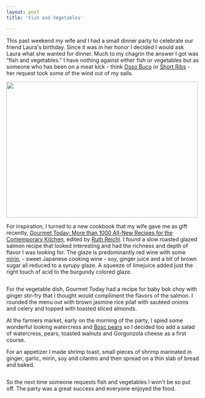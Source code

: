 ```yaml
---
layout: post
title: 'Fish and Vegetables'

---
```


<p>This past weekend my wife and I had a small dinner party to celebrate our friend Laura's birthday. Since it was in her honor I decided I would ask Laura what she wanted for dinner. Much to my chagrin the answer I got was "fish and vegetables." I have nothing against either fish or vegetables but as someone who has been on a meat kick - think <a href="http://en.wikipedia.org/wiki/Ossobuco">Osso Buco</a> or <a href="http://en.wikipedia.org/wiki/Short_ribs">Short Ribs</a> - her request took some of the wind out of my sails.</p>

<img src="/images/2010/03/salmon.jpg" alt="" title="salmon" width="500" height="355" class="aligncenter size-full wp-image-468" />

<p>For inspiration, I turned to a new cookbook that my wife gave me as gift recently, <a href="http://www.amazon.com/Gourmet-Today-All-New-Recipes-Contemporary/dp/0618610189/ref=sr_1_1?ie=UTF8&s=books&qid=1268104972&sr=8-1">Gourmet Today: More than 1000 All-New Recipes for the Contemporary Kitchen</a>, edited by <a href="http://en.wikipedia.org/wiki/Ruth_Reichl">Ruth Reichl</a>. I found a slow roasted glazed salmon recipe that looked interesting and had the richness and depth of flavor I was looking for. The glaze is predominantly red wine with some <a href="http://en.wikipedia.org/wiki/Mirin">mirin</a>, - sweet Japanese cooking wine - soy, ginger juice and a bit of brown sugar all reduced to a syrupy glaze. A squeeze of limejuice added just the right touch of acid to the burgundy colored glaze. </p>

<p><img src="/images/2010/03/bok-choy.jpg" alt="" title="bok-choy"  /></p>

<p>For the vegetable dish, Gourmet Today had a recipe for baby bok choy with ginger stir-fry that I thought would compliment the flavors of the salmon. I rounded the menu out with brown jasmine rice pilaf with sautéed onions and celery and topped with toasted sliced almonds.</p>

<p>At the farmers market, early on the morning of the party, I spied some wonderful looking watercress and <a href="http://en.wikipedia.org/wiki/Bosc_Pear">Bosc pears</a> so I decided too add a salad of watercress, pears, toasted walnuts and Gorgonzola cheese as a first course.</p>

<p>For an appetizer I made shrimp toast, small pieces of shrimp marinated in ginger, garlic, mirin, soy and cilantro and then spread on a thin slab of bread and baked.</p>

<p><img src="/images/2010/03/shrimp-toast.jpg" alt="" title="shrimp-toast"  /></p>

<p>So the next time someone requests fish and vegetables I won't be so put off. The party was a great success and everyone enjoyed the food.</p>

